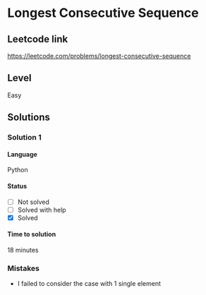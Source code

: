 # Longest Consecutive Sequence

## Leetcode link
https://leetcode.com/problems/longest-consecutive-sequence

## Level 
Easy

## Solutions

### Solution 1

#### Language
Python

#### Status
- [ ] Not solved
- [ ] Solved with help
- [x] Solved

#### Time to solution
18 minutes

### Mistakes
- I failed to consider the case with 1 single element

